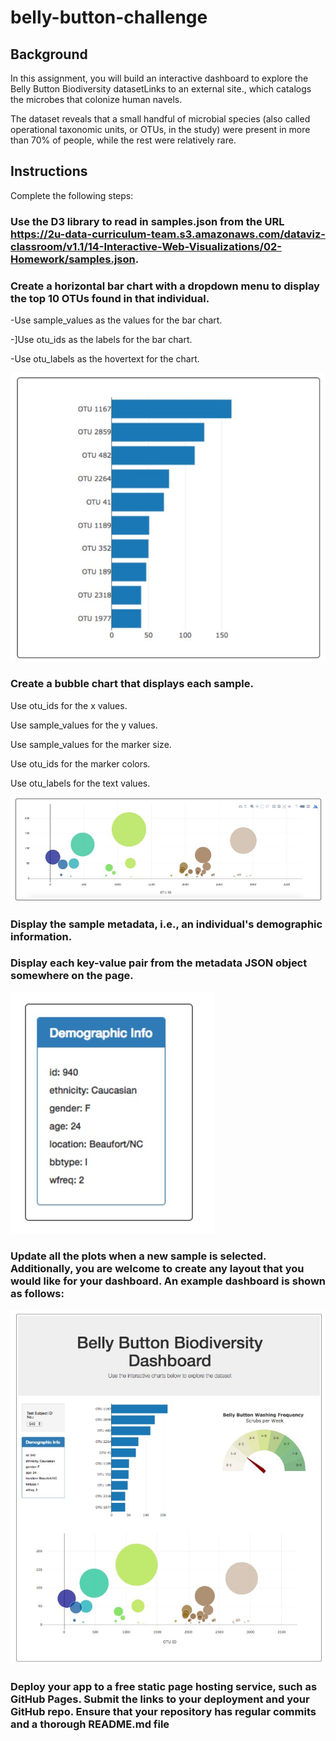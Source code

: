 # belly-button-challenge

## Background
In this assignment, you will build an interactive dashboard to explore the Belly Button Biodiversity datasetLinks to an external site., which catalogs the microbes that colonize human navels.

The dataset reveals that a small handful of microbial species (also called operational taxonomic units, or OTUs, in the study) were present in more than 70% of people, while the rest were relatively rare.

## Instructions
Complete the following steps:

### Use the D3 library to read in samples.json from the URL https://2u-data-curriculum-team.s3.amazonaws.com/dataviz-classroom/v1.1/14-Interactive-Web-Visualizations/02-Homework/samples.json.

### Create a horizontal bar chart with a dropdown menu to display the top 10 OTUs found in that individual.

-Use sample_values as the values for the bar chart.

-]Use otu_ids as the labels for the bar chart.

-Use otu_labels as the hovertext for the chart.

![image](images/image.jpg)
### Create a bubble chart that displays each sample.

Use otu_ids for the x values.

Use sample_values for the y values.

Use sample_values for the marker size.

Use otu_ids for the marker colors.

Use otu_labels for the text values.

![image](images/image2.jpg)
### Display the sample metadata, i.e., an individual's demographic information.

### Display each key-value pair from the metadata JSON object somewhere on the page.

![image](images/image3.jpg)
### Update all the plots when a new sample is selected. Additionally, you are welcome to create any layout that you would like for your dashboard. An example dashboard is shown as follows:

![image](images/image4.jpg)
### Deploy your app to a free static page hosting service, such as GitHub Pages. Submit the links to your deployment and your GitHub repo. Ensure that your repository has regular commits and a thorough README.md file